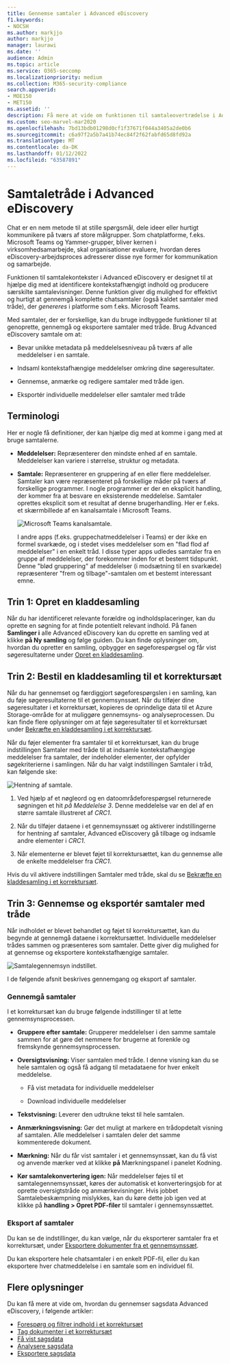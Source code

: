 ```yaml
---
title: Gennemse samtaler i Advanced eDiscovery
f1.keywords:
- NOCSH
ms.author: markjjo
author: markjjo
manager: laurawi
ms.date: ''
audience: Admin
ms.topic: article
ms.service: O365-seccomp
ms.localizationpriority: medium
ms.collection: M365-security-compliance
search.appverid:
- MOE150
- MET150
ms.assetid: ''
description: Få mere at vide om funktionen til samtaleovertrædelse i Advanced eDiscovery (kaldet samtaletrådning) for at genoprette, gennemgå og eksportere chatsamtaler i Microsoft Teams og Yammer grupper.
ms.custom: seo-marvel-mar2020
ms.openlocfilehash: 7bd13bdb01298d0cf1f37671f044a3405a2de0b6
ms.sourcegitcommit: c6a97f2a5b7a41b74ec84f2f62fabfd65d8fd92a
ms.translationtype: MT
ms.contentlocale: da-DK
ms.lasthandoff: 01/12/2022
ms.locfileid: "63587891"
---
```

# <a name="conversation-threading-in-advanced-ediscovery"></a>Samtaletråde i Advanced eDiscovery

Chat er en nem metode til at stille spørgsmål, dele ideer eller hurtigt kommunikere på tværs af store målgrupper. Som chatplatforme, f.eks. Microsoft Teams og Yammer-grupper, bliver kernen i virksomhedsamarbejde, skal organisationer evaluere, hvordan deres eDiscovery-arbejdsproces adresserer disse nye former for kommunikation og samarbejde.

Funktionen til samtalekontekster i Advanced eDiscovery er designet til at hjælpe dig med at identificere kontekstafhængigt indhold og producere særskilte samtalevisninger. Denne funktion giver dig mulighed for effektivt og hurtigt at gennemgå komplette chatsamtaler (også kaldet samtaler med tråde), der *genereres* i platforme som f.eks. Microsoft Teams.

Med samtaler, der er forskellige, kan du bruge indbyggede funktioner til at genoprette, gennemgå og eksportere samtaler med tråde. Brug Advanced eDiscovery samtale om at:

- Bevar unikke metadata på meddelelsesniveau på tværs af alle meddelelser i en samtale.

- Indsaml kontekstafhængige meddelelser omkring dine søgeresultater.

- Gennemse, anmærke og redigere samtaler med tråde igen.

- Eksportér individuelle meddelelser eller samtaler med tråde

## <a name="terminology"></a>Terminologi

Her er nogle få definitioner, der kan hjælpe dig med at komme i gang med at bruge samtalerne.

- **Meddelelser:** Repræsenterer den mindste enhed af en samtale. Meddelelser kan variere i størrelse, struktur og metadata.

- **Samtale:** Repræsenterer en gruppering af en eller flere meddelelser. Samtaler kan være repræsenteret på forskellige måder på tværs af forskellige programmer. I nogle programmer er der en eksplicit handling, der kommer fra at besvare en eksisterende meddelelse. Samtaler oprettes eksplicit som et resultat af denne brugerhandling. Her er f.eks. et skærmbillede af en kanalsamtale i Microsoft Teams.

   ![Microsoft Teams kanalsamtale.](../media/threadedchat.png)

   I andre apps (f.eks. gruppechatmeddelelser i Teams) er der ikke en formel svarkæde, og i stedet vises meddelelser som en "flad flod af meddelelser" i en enkelt tråd. I disse typer apps udledes samtaler fra en gruppe af meddelelser, der forekommer inden for et bestemt tidspunkt. Denne "blød gruppering" af meddelelser (i modsætning til en svarkæde) repræsenterer "frem og tilbage"-samtalen om et bestemt interessant emne.

## <a name="step-1-create-a-draft-collection"></a>Trin 1: Opret en kladdesamling

Når du har identificeret relevante forældre og indholdsplaceringer, kan du oprette en søgning for at finde potentielt relevant indhold. På fanen **Samlinger i** alle Advanced eDiscovery kan du oprette en samling ved at klikke **på Ny samling** og følge guiden. Du kan finde oplysninger om, hvordan du opretter en samling, opbygger en søgeforespørgsel og får vist søgeresultaterne under [Opret en kladdesamling](create-draft-collection.md).

## <a name="step-2-commit-a-draft-collection-to-a-review-set"></a>Trin 2: Bestil en kladdesamling til et korrektursæt

Når du har gennemset og færdiggjort søgeforespørgslen i en samling, kan du føje søgeresultaterne til et gennemsynssæt. Når du tilføjer dine søgeresultater i et korrektursæt, kopieres de oprindelige data til et Azure Storage-område for at muliggøre gennemsyns- og analyseprocessen. Du kan finde flere oplysninger om at føje søgeresultater til et korrektursæt under [Bekræfte en kladdesamling i et korrektursæt](commit-draft-collection.md).

Når du føjer elementer fra samtaler til et korrektursæt, kan du bruge indstillingen Samtaler med tråde til at indsamle kontekstafhængige meddelelser fra samtaler, der indeholder elementer, der opfylder søgekriterierne i samlingen. Når du har valgt indstillingen Samtaler i tråd, kan følgende ske:

  ![Hentning af samtale.](../media/messagesandconversations.png)

1. Ved hjælp af et nøgleord og en datoområdeforespørgsel returnerede søgningen et hit *på Meddelelse 3*. Denne meddelelse var en del af en større samtale illustreret af *CRC1*.

2. Når du tilføjer dataene i et gennemsynssæt og aktiverer indstillingerne for hentning af samtaler, Advanced eDiscovery gå tilbage og indsamle andre elementer i *CRC1*.

3. Når elementerne er blevet føjet til korrektursættet, kan du gennemse alle de enkelte meddelelser fra *CRC1*.

Hvis du vil aktivere indstillingen Samtaler med tråde, skal du se [Bekræfte en kladdesamling i et korrektursæt](commit-draft-collection.md#commit-a-draft-collection-to-a-review-set).

## <a name="step-3-review-and-export-threaded-conversations"></a>Trin 3: Gennemse og eksportér samtaler med tråde

Når indholdet er blevet behandlet og føjet til korrektursættet, kan du begynde at gennemgå dataene i korrektursættet. Individuelle meddelelser trådes sammen og præsenteres som samtaler. Dette giver dig mulighed for at gennemse og eksportere kontekstafhængige samtaler.

  ![Samtalegennemsyn indstillet.](../media/ConversationRSOptions.PNG)

I de følgende afsnit beskrives gennemgang og eksport af samtaler.

### <a name="reviewing-conversations"></a>Gennemgå samtaler

I et korrektursæt kan du bruge følgende indstillinger til at lette gennemsynsprocessen.

- **Gruppere efter samtale:** Grupperer meddelelser i den samme samtale sammen for at gøre det nemmere for brugerne at forenkle og fremskynde gennemsynsprocessen.

- **Oversigtsvisning:** Viser samtalen med tråde. I denne visning kan du se hele samtalen og også få adgang til metadataene for hver enkelt meddelelse.

   - Få vist metadata for individuelle meddelelser

   - Download individuelle meddelelser

- **Tekstvisning:** Leverer den udtrukne tekst til hele samtalen.

- **Anmærkningsvisning:** Gør det muligt at markere en trådopdetalt visning af samtalen. Alle meddelelser i samtalen deler det samme kommenterede dokument.

- **Mærkning:** Når du får vist samtaler i et gennemsynssæt, kan du få vist og anvende mærker ved at klikke **på** Mærkningspanel i panelet Kodning.

- **Kør samtalekonvertering igen:** Når meddelelser føjes til et samtalegennemsynssæt, køres der automatisk et konverteringsjob for at oprette oversigtstråde og anmærkevisninger. Hvis jobbet Samtalebeskæmpning mislykkes, kan du køre dette job igen ved at klikke på **handling > Opret PDF-filer** til samtaler i gennemsynssættet.

### <a name="exporting-conversations"></a>Eksport af samtaler

Du kan se de indstillinger, du kan vælge, når du eksporterer samtaler fra et korrektursæt, under [Eksportere dokumenter fra et gennemsynssæt](export-documents-from-review-set.md#export-options).

Du kan eksportere hele chatsamtaler i en enkelt PDF-fil, eller du kan eksportere hver chatmeddelelse i en samtale som en individuel fil.

## <a name="more-information"></a>Flere oplysninger

Du kan få mere at vide om, hvordan du gennemser sagsdata Advanced eDiscovery, i følgende artikler:

- [Forespørg og filtrer indhold i et korrektursæt](review-set-search.md)
- [Tag dokumenter i et korrektursæt](tagging-documents.md)
- [Få vist sagsdata](view-documents-in-review-set.md)
- [Analysere sagsdata](analyzing-data-in-review-set.md)
- [Eksportere sagsdata](exporting-data-ediscover20.md)
